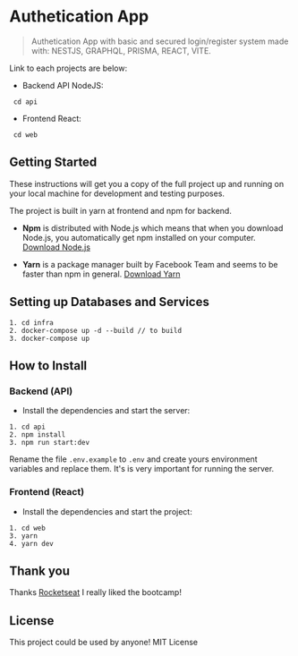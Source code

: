 
# Authetication App 

> Authetication App with basic and secured login/register system made with: NESTJS, GRAPHQL, PRISMA, REACT, VITE.

Link to each projects are below:

* Backend API NodeJS:
```
 cd api
```
* Frontend React:
```
 cd web
```



## Getting Started

These instructions will get you a copy of the full project up and running on your local machine for development and testing purposes.

The project is built in yarn at frontend and npm for backend.

* **Npm** is distributed with Node.js which means that when you download Node.js, you automatically get npm installed on your computer. [Download Node.js](https://nodejs.org/en/download/)

* **Yarn** is a package manager built by Facebook Team and seems to be faster than npm in general.  [Download Yarn](https://yarnpkg.com/en/docs/install)

## Setting up Databases and Services

```
1. cd infra
2. docker-compose up -d --build // to build
3. docker-compose up
```

## How to Install

### Backend (API)

* Install the dependencies and start the server:

```
1. cd api
2. npm install
3. npm run start:dev
```

Rename the file `.env.example` to `.env` and create yours environment variables and replace them. It's is very important for running the server.

### Frontend (React)

* Install the dependencies and start the project:

```
1. cd web
3. yarn
4. yarn dev
```

## Thank you

Thanks [Rocketseat](https://rocketseat.com.br/) I really liked the bootcamp!

## License

This project could be used by anyone! MIT License
